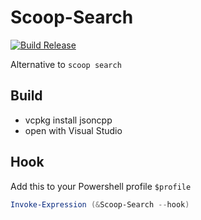 # Scoop-Search
[![Build Release](https://github.com/chriscp-cat/Scoop-Search/actions/workflows/build.yaml/badge.svg)](https://github.com/chriscp-cat/Scoop-Search/actions/workflows/build.yaml)

Alternative to  ```scoop search``` 


## Build

* vcpkg install jsoncpp
* open with Visual Studio

## Hook

Add this to your Powershell profile ```$profile```
```powershell
Invoke-Expression (&Scoop-Search --hook)
```
